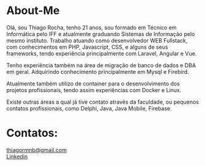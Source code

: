 # About-Me
Olá, sou Thiago Rocha, tenho 21 anos, sou formado em Técnico em Informática pelo IFF e atualmente graduando Sistemas de Informação pelo mesmo instituto. Trabalho atuando como desenvolvedor WEB Fullstack, com conhecimentos em PHP, Javascript, CSS, e alguns de seus frameworks, tendo experiência principalmente com Laravel, Angular e Vue.

Tenho experiência também na área de migração de banco de dados e DBA em geral. Adquirindo conhecimento principalmente em Mysql e Firebird.

Atualmente também utilizo de container para o desenvolvimento dos projetos profissionais, tendo assim experiências com Docker e Linux.

Existe outras áreas a qual já tive contato através da faculdade, ou pequenos contatos profissionais, como Delphi, Java, Java Mobile, Firebase.
# Contatos:
thiagormnb@gmail.com<br>
<a href="https://www.linkedin.com/in/thiago-rocha-4b77491bb/detail/contact-info/">Linkedin</a>
